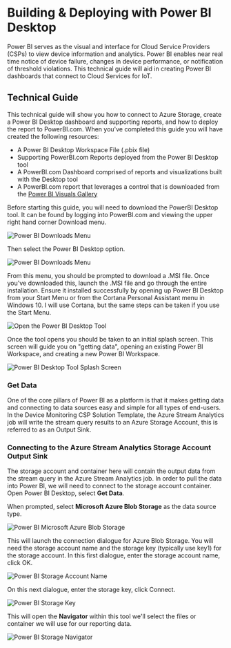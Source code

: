 # Building & Deploying with Power BI Desktop
Power BI serves as the visual and interface for Cloud Service Providers (CSPs) to view device information and analytics. Power BI enables near real time notice of device failure, changes in device performance, or notification of threshold violations. This technical guide will aid in creating Power BI dashboards that connect to Cloud Services for IoT.

## Technical Guide

This technical guide will show you how to connect to Azure Storage, create a Power BI Desktop dashboard and supporting reports, and how to deploy the report to PowerBI.com.  When you've completed this guide you will have created the following resources:

+	A Power BI Desktop Workspace File (.pbix file)
+	Supporting PowerBI.com Reports deployed from the Power BI Desktop tool
+	A PowerBI.com Dashboard comprised of reports and visualizations built with the Desktop tool
+	A PowerBI.com report that leverages a control that is downloaded from the [Power BI Visuals Gallery]

Before starting this guide, you will need to download the PowerBI Desktop tool.  It can be found by logging into PowerBI.com and viewing the upper right hand corner Download menu.

![Power BI Downloads Menu](https://2lptww-ch3302.files.1drv.com/y3mflWl5iFe2dk4Vl3Mz57bRGucwg1jidommj8g9c283PF_IRE6HjnM_R8Pbmpi9Yv4J7tiokCYXL1NvJ18frv0FL-PRUp1BEKM0h6xTo7Wuy2zxIYZohxFHcGsA9TOYsI9nevMDmf0G8aw1VwCJeR_-BZCE1ogVKEFRDcvDO59YX8?width=256&height=43&cropmode=none)

Then select the Power BI Desktop option.

![Power BI Downloads Menu](https://2lpnww-ch3302.files.1drv.com/y3mibudd8s7baylMnqM8KBkmCAWoVkqEOi8EIp_zzOJPPzwpCEdQQllUTvFgt7i68fusSVDkJxGGS6_a5Pou0efQVu4wPQN8SgRDns12DYzCWfMDA1gAFIkjt9Lqs_lRqc1ReLvkcnLN8SQZeNOahBEMDvUcUInjH1caZSbZSfO7eg?width=256&height=180&cropmode=none)

From this menu, you should be prompted to download a .MSI file.  Once you've downloaded this, launch the .MSI file and go through the entire installation.  Ensure it installed successfully by opening up Power BI Desktop from your Start Menu or from the Cortana Personal Assistant menu in Windows 10.  I will use Cortana, but the same steps can be taken if you use the Start Menu.    

![Open the Power BI Desktop Tool](https://17psww-ch3302.files.1drv.com/y3mwOAxnWjB4gsDmoKDsSYzmq4W-nbA7uEKGTv7alQhuOrTpvwUbQVWrorEmQIQTslQQMAAeEW5j9Eb9uzp0hkKUCiFKIQNbGVCfnFEp5EUmIfXZhJIKTP2GKIRl3uppRkHD1R9jAZDVY6VC8Myelt0Af58v7_6SOMi0wglSd5gewg?width=151&height=256&cropmode=none)

Once the tool opens you should be taken to an initial splash screen.  This screen will guide you on "getting data", opening an existing Power BI Workspace, and creating a new Power BI Workspace.

![Power BI Desktop Tool Splash Screen](https://17prww-ch3302.files.1drv.com/y3m7otz0ntKhkMM4py8Bd4uTe8jAv-oaC_4sBy2lFXLSujmUi0gjlCO9Gvyj2xOEBiWaDdubhLKmIENPxY7fMoL1iffZk24EWBdLvT8Mrh2k2ffn4D55_G8_Ns9o4l6itYjrm-dyJw_HEahuQQ5L9ySDnFXUgGasCxV3N5d-9Y09mI?width=256&height=132&cropmode=none)

### Get Data

One of the core pillars of Power BI as a platform is that it makes getting data and connecting to data sources easy and simple for all types of end-users.  In the Device Monitoring CSP Solution Template, the Azure Stream Analytics job will write the stream query results to an Azure Storage Account, this is referred to as an Output Sink.

### Connecting to the Azure Stream Analytics Storage Account Output Sink

The storage account and container here will contain the output data from the stream query in the Azure Stream Analytics job.  In order to pull the data into Power BI, we will need to connect to the storage account container.  Open Power BI Desktop, select **Get Data**.  

When prompted, select **Microsoft Azure Blob Storage** as the data source type.  

![Power BI Microsoft Azure Blob Storage](https://z3pnma-ch3302.files.1drv.com/y3mTupwtMRdnwrZF_xZvJWSVnKPEzL76L4mkri-uEV9scKABG8MIAKvJCuJrmo3tR7cI54AmNEu-15TvGCB6TosFOyHfb7xydizp6xCaU432PMWkCd9aDbIucFYpn07jDu5GMrjwfw9ZiIHjCrOIoN_0ZPoZBT5yhrfwgJC2GYjUSo?width=236&height=256&cropmode=none)

This will launch the connection dialogue for Azure Blob Storage.  You will need the storage account name and the storage key (typically use key1) for the storage account.  In this first dialogue, enter the storage account name, click OK.

![Power BI Storage Account Name](https://z3pima-ch3302.files.1drv.com/y3mGLbjnq81RSH4oejBr0ytfo7iR1T2R8ZHbVh551Sg0-wOK4naxVsxGLFvm71PZLcRlxibgiuPI1Trz949mbC2Hq85QD3QLchK5FgIx3d6j77g1ov8QRv3PSVtL8OPBCQAGSzPj-TzvyU-rh4PCAsJh4WCyIs9uayouI27S0zyKTA?width=256&height=89&cropmode=none)

On this next dialogue, enter the storage key, click Connect.

![Power BI Storage Key](https://z3phma-ch3302.files.1drv.com/y3mZeA6kG0H-NcE-mmYxsAolwq7ZqV8_EqzcXWQyZ08zRGyxQdbUES4b1G5O1lwHe6AT7Uadv_jeEpVbB9ViEaou77XuEObqW_RwAcWk7bT_hTslI6RhZ8D_oBvD7W5BvNPlxc5rWQMXHpNJuwCVlu0UEwYhaKh7yYkMVMmoA8d3Kg?width=256&height=89&cropmode=none)

This will open the **Navigator** within this tool we'll select the files or container we will use for our reporting data.  

![Power BI Storage Navigator](https://znpqma-ch3302.files.1drv.com/y3mLCA2QFEgmB2or1P6tUoLLN_ZhwnpjhMVA7FYk6fcucUHyf5NlCONYB78XGGGgFKYnA_w4NFhNhiBNOJJARjBno4j_BrX4PtuHqQJrW3ANg74m3TOdz-_sxAraJTg0fON2q4KpjNHB6uLV2IXUHNjwRsQYRwn9J3hR9_bOwE41aE?width=256&height=204&cropmode=none)







[//]: # (These are reference links used in the body of this note and get stripped out when the markdown processor does its job. There is no need to format nicely because it shouldn't be seen. Thanks SO - http://stackoverflow.com/questions/4823468/store-comments-in-markdown-syntax)
   [Power BI Visuals Gallery]: <https://go.microsoft.com/fwlink/?linkid=746481&clcid=0x409>